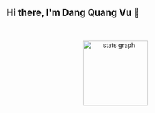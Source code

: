 ## Hi there, I'm Dang Quang Vu 👋

<br clear="both">


<br clear="both">
<div align="center">
  <img src="https://github-readme-stats.vercel.app/api?username=dangvu2408&hide_title=false&hide_rank=false&show_icons=true&include_all_commits=true&count_private=true&disable_animations=false&theme=dracula&locale=en&hide_border=false" height="150" alt="stats graph" />
</div>


